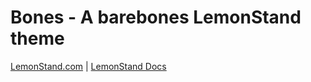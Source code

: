 # Bones - A barebones LemonStand theme

[LemonStand.com](https://lemonstand.com) | [LemonStand Docs](https://docs.lemonstand.com)
